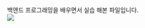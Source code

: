 백앤드 프로그래밍을 배우면서 실습 해본 파일입니다. <br>
<img src="https://img.shields.io/badge/java-007396?style=for-the-badge&logo=java&logoColor=white">
